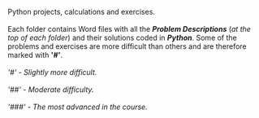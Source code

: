 Python projects, calculations and exercises.
<br/>
<br/>
Each folder contains Word files with all the **_Problem Descriptions_**  (_at the top of each folder_) and their solutions coded in **_Python_**.
Some of the problems and exercises are more difficult than others and are therefore marked with **'#'**.
<br/>
<br/>
_'#' - Slightly more difficult.
<br/>
<br/>
'##' - Moderate difficulty.
<br/>
<br/>
'###' - The most advanced in the course._
